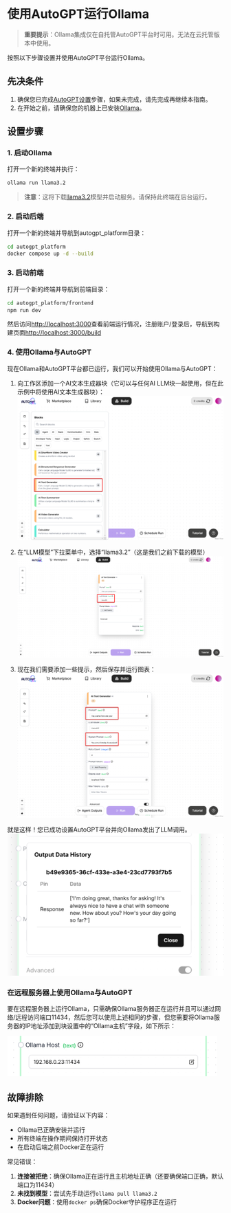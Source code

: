 # 使用AutoGPT运行Ollama

> **重要提示**：Ollama集成仅在自托管AutoGPT平台时可用。无法在云托管版本中使用。

按照以下步骤设置并使用AutoGPT平台运行Ollama。

## 先决条件

1. 确保您已完成[AutoGPT设置](/platform/getting-started)步骤，如果未完成，请先完成再继续本指南。
2. 在开始之前，请确保您的机器上已安装[Ollama](https://ollama.com/download)。

## 设置步骤

### 1. 启动Ollama
打开一个新的终端并执行：
```bash
ollama run llama3.2
```

> **注意**：这将下载[llama3.2](https://ollama.com/library/llama3.2)模型并启动服务。请保持此终端在后台运行。

### 2. 启动后端
打开一个新的终端并导航到autogpt_platform目录：
```bash
cd autogpt_platform
docker compose up -d --build
```

### 3. 启动前端
打开一个新的终端并导航到前端目录：
```bash
cd autogpt_platform/frontend
npm run dev
```

然后访问[http://localhost:3000](http://localhost:3000)查看前端运行情况，注册账户/登录后，导航到构建页面[http://localhost:3000/build](http://localhost:3000/build)

### 4. 使用Ollama与AutoGPT

现在Ollama和AutoGPT平台都已运行，我们可以开始使用Ollama与AutoGPT：

1. 向工作区添加一个AI文本生成器块（它可以与任何AI LLM块一起使用，但在此示例中将使用AI文本生成器块）：
   ![添加AI文本生成器块](../imgs/ollama/Select-AI-block.png)

2. 在“LLM模型”下拉菜单中，选择“llama3.2”（这是我们之前下载的模型）
   ![选择Ollama模型](../imgs/ollama/Ollama-Select-Llama32.png)

3. 现在我们需要添加一些提示，然后保存并运行图表：
![添加提示](../imgs/ollama/Ollama-Add-Prompts.png)

就是这样！您已成功设置AutoGPT平台并向Ollama发出了LLM调用。
![Ollama输出](../imgs/ollama/Ollama-Output.png)


### 在远程服务器上使用Ollama与AutoGPT 
要在远程服务器上运行Ollama，只需确保Ollama服务器正在运行并且可以通过网络/远程访问端口11434，然后您可以使用上述相同的步骤，但您需要将Ollama服务器的IP地址添加到块设置中的“Ollama主机”字段，如下所示：

![Ollama远程主机](../imgs/ollama/Ollama-Remote-Host.png)

## 故障排除

如果遇到任何问题，请验证以下内容：

- Ollama已正确安装并运行
- 所有终端在操作期间保持打开状态
- 在启动后端之前Docker正在运行

常见错误：

1. **连接被拒绝**：确保Ollama正在运行且主机地址正确（还要确保端口正确，默认端口为11434）
2. **未找到模型**：尝试先手动运行`ollama pull llama3.2`
3. **Docker问题**：使用`docker ps`确保Docker守护程序正在运行